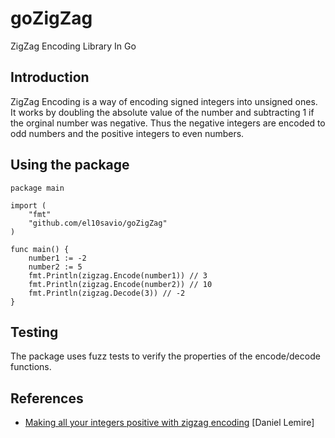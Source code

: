 # goZigZag
ZigZag Encoding Library In Go

## Introduction
ZigZag Encoding is a way of encoding signed integers into unsigned ones. It works by doubling the absolute value of the number and subtracting 1 if the orginal number was negative. Thus the negative integers are encoded to odd numbers and the positive integers to even numbers.

## Using the package
```
package main

import (
	"fmt"
	"github.com/el10savio/goZigZag"
)

func main() {
	number1 := -2
	number2 := 5
	fmt.Println(zigzag.Encode(number1)) // 3
	fmt.Println(zigzag.Encode(number2)) // 10
	fmt.Println(zigzag.Decode(3)) // -2
}
```

## Testing 
The package uses fuzz tests to verify the properties of the encode/decode functions.

## References
 - [Making all your integers positive with zigzag encoding](https://lemire.me/blog/2022/11/25/making-all-your-integers-positive-with-zigzag-encoding) [Daniel Lemire]
